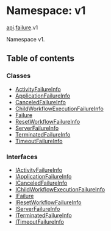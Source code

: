 # Namespace: v1

[api](proto.temporal.api.md).[failure](proto.temporal.api.failure.md).v1

Namespace v1.

## Table of contents

### Classes

- [ActivityFailureInfo](../classes/proto.temporal.api.failure.v1.activityfailureinfo.md)
- [ApplicationFailureInfo](../classes/proto.temporal.api.failure.v1.applicationfailureinfo.md)
- [CanceledFailureInfo](../classes/proto.temporal.api.failure.v1.canceledfailureinfo.md)
- [ChildWorkflowExecutionFailureInfo](../classes/proto.temporal.api.failure.v1.childworkflowexecutionfailureinfo.md)
- [Failure](../classes/proto.temporal.api.failure.v1.failure.md)
- [ResetWorkflowFailureInfo](../classes/proto.temporal.api.failure.v1.resetworkflowfailureinfo.md)
- [ServerFailureInfo](../classes/proto.temporal.api.failure.v1.serverfailureinfo.md)
- [TerminatedFailureInfo](../classes/proto.temporal.api.failure.v1.terminatedfailureinfo.md)
- [TimeoutFailureInfo](../classes/proto.temporal.api.failure.v1.timeoutfailureinfo.md)

### Interfaces

- [IActivityFailureInfo](../interfaces/proto.temporal.api.failure.v1.iactivityfailureinfo.md)
- [IApplicationFailureInfo](../interfaces/proto.temporal.api.failure.v1.iapplicationfailureinfo.md)
- [ICanceledFailureInfo](../interfaces/proto.temporal.api.failure.v1.icanceledfailureinfo.md)
- [IChildWorkflowExecutionFailureInfo](../interfaces/proto.temporal.api.failure.v1.ichildworkflowexecutionfailureinfo.md)
- [IFailure](../interfaces/proto.temporal.api.failure.v1.ifailure.md)
- [IResetWorkflowFailureInfo](../interfaces/proto.temporal.api.failure.v1.iresetworkflowfailureinfo.md)
- [IServerFailureInfo](../interfaces/proto.temporal.api.failure.v1.iserverfailureinfo.md)
- [ITerminatedFailureInfo](../interfaces/proto.temporal.api.failure.v1.iterminatedfailureinfo.md)
- [ITimeoutFailureInfo](../interfaces/proto.temporal.api.failure.v1.itimeoutfailureinfo.md)
